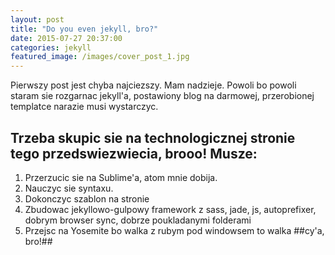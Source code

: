 ```yaml
---
layout: post
title: "Do you even jekyll, bro?"
date: 2015-07-27 20:37:00
categories: jekyll
featured_image: /images/cover_post_1.jpg
---
```


Pierwszy post jest chyba najciezszy. Mam nadzieje.
Powoli bo powoli staram sie rozgarnac jekyll'a, postawiony
blog na darmowej, przerobionej templatce narazie musi wystarczyc.

## Trzeba skupic sie na technologicznej stronie tego przedswiezwiecia, brooo! Musze: ##

1.  Przerzucic sie na Sublime'a, atom mnie dobija.
2.  Nauczyc sie syntaxu.
3.  Dokonczyc szablon na stronie
4.  Zbudowac jekyllowo-gulpowy framework z sass, jade, js, autoprefixer, dobrym browser sync, dobrze poukladanymi folderami
5.  Przejsc na Yosemite bo walka z rubym pod windowsem to walka
##cy'a, bro!##
